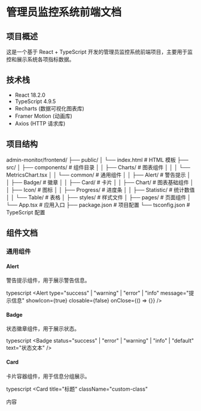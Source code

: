 # 管理员监控系统前端文档

## 项目概述

这是一个基于 React + TypeScript 开发的管理员监控系统前端项目，主要用于监控和展示系统各项指标数据。

## 技术栈

- React 18.2.0
- TypeScript 4.9.5
- Recharts (数据可视化图表库)
- Framer Motion (动画库)
- Axios (HTTP 请求库)

## 项目结构

admin-monitor/frontend/
├── public/
│ └── index.html # HTML 模板
├── src/
│ ├── components/ # 组件目录
│ │ ├── Charts/ # 图表组件
│ │ │ └── MetricsChart.tsx
│ │ └── common/ # 通用组件
│ │ ├── Alert/ # 警告提示
│ │ ├── Badge/ # 徽章
│ │ ├── Card/ # 卡片
│ │ ├── Chart/ # 图表基础组件
│ │ ├── Icon/ # 图标
│ │ ├── Progress/ # 进度条
│ │ ├── Statistic/ # 统计数值
│ │ └── Table/ # 表格
│ ├── styles/ # 样式文件
│ ├── pages/ # 页面组件
│ └── App.tsx # 应用入口
├── package.json # 项目配置
└── tsconfig.json # TypeScript 配置


## 组件文档

### 通用组件

#### Alert
警告提示组件，用于展示警告信息。

typescript
<Alert
type="success" | "warning" | "error" | "info"
message="提示信息"
showIcon={true}
closable={false}
onClose={() => {}}
/>



#### Badge
状态徽章组件，用于展示状态。


typescript
<Badge
status="success" | "error" | "warning" | "info" | "default"
text="状态文本"
/>



#### Card
卡片容器组件，用于信息分组展示。

typescript
<Card
title="标题"
className="custom-class"
>
内容
</Card>

